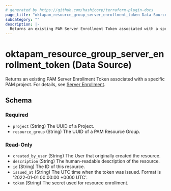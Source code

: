 ```yaml
---
# generated by https://github.com/hashicorp/terraform-plugin-docs
page_title: "oktapam_resource_group_server_enrollment_token Data Source - terraform-provider-oktapam"
subcategory: ""
description: |-
  Returns an existing PAM Server Enrollment Token associated with a specific PAM project. For details, see Server Enrollment https://help.okta.com/en/programs/opa-pam/Content/Topics/privileged-access/server-agent/pam-enroll-a-server.htm.
---
```


# oktapam_resource_group_server_enrollment_token (Data Source)

Returns an existing PAM Server Enrollment Token associated with a specific PAM project. For details, see [Server Enrollment](https://help.okta.com/en/programs/opa-pam/Content/Topics/privileged-access/server-agent/pam-enroll-a-server.htm).



<!-- schema generated by tfplugindocs -->
## Schema

### Required

- `project` (String) The UUID of a Project.
- `resource_group` (String) The UUID of a PAM Resource Group.

### Read-Only

- `created_by_user` (String) The User that originally created the resource.
- `description` (String) The human-readable description of the resource.
- `id` (String) The ID of this resource.
- `issued_at` (String) The UTC time when the token was issued. Format is '2022-01-01 00:00:00 +0000 UTC'.
- `token` (String) The secret used for resource enrollment.


